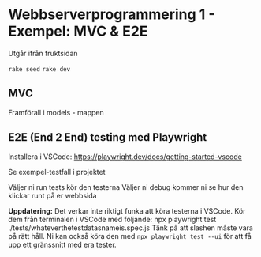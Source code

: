 # Webbserverprogrammering 1 - Exempel: MVC & E2E 

Utgår ifrån fruktsidan

`rake seed`
`rake dev`

## MVC
Framförall i models - mappen

## E2E (End 2 End) testing med Playwright

Installera i VSCode: https://playwright.dev/docs/getting-started-vscode

Se exempel-testfall i projektet

Väljer ni run tests kör den testerna
Väljer ni debug kommer ni se hur den klickar runt på er webbsida

**Uppdatering:** Det verkar inte riktigt funka att köra testerna i VSCode. Kör dem från terminalen i VSCode med följande: npx playwright test ./tests/whateverthetestdatasnameis.spec.js Tänk på att slashen måste vara på rätt håll. Ni kan också köra den med `npx playwright test --ui` för att få upp ett gränssnitt med era tester.
